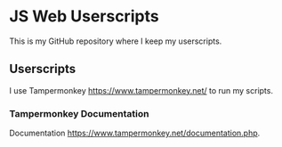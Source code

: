 # JS Web Userscripts

This is my GitHub repository where I keep my userscripts.

## Userscripts

I use Tampermonkey <https://www.tampermonkey.net/> to run my scripts.

### Tampermonkey Documentation

Documentation <https://www.tampermonkey.net/documentation.php>.
